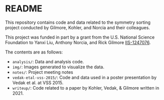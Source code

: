 # README

This repository contains code and data related to the symmetry sorting project conducted by Gilmore, Kohler, and Norcia and their colleagues.

This project was funded in part by a grant from the U.S. National Science Foundation to Yanxi Liu, Anthony Norcia, and Rick Gilmore [IIS-1247076](https://www.nsf.gov/awardsearch/showAward?AWD_ID=1248076).

The contents are as follows:

- `analysis/`: Data and analysis code.
- `img/`: Images generated to visualize the data.
- `notes/`: Project meeting notes
- `vedak-etal-vss-2015/`: Code and data used in a poster presentation by Vedak et al. at VSS 2015.
- `writeup/`: Code related to a paper by Kohler, Vedak, \& Gilmore written in 2021.